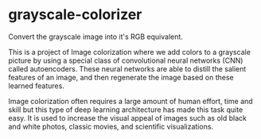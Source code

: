 # grayscale-colorizer
Convert the grayscale image into it's RGB equivalent.

This is a project of Image colorization where we add colors to a grayscale picture by using a special class of convolutional neural networks (CNN) called autoencoders. These neural networks are able to distill the salient features of an image, and then regenerate the image based on these learned features.

​Image colorization often requires a large amount of human effort, time and skill but this type of deep learning architecture has made this task quite easy. It is used to increase the visual appeal of images such as old black and white photos, classic movies, and scientific visualizations.
